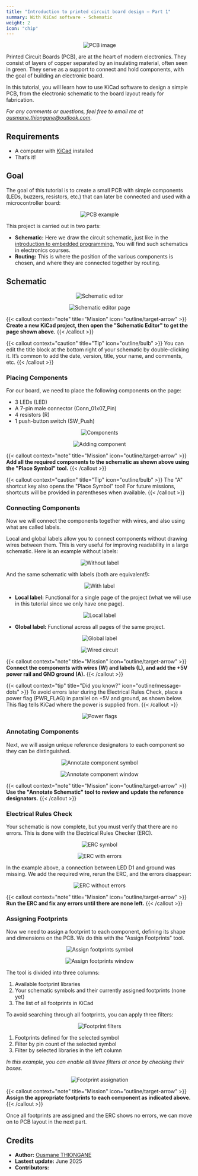 ```yaml
---
title: "Introduction to printed circuit board design – Part 1"
summary: With KiCad software - Schematic
weight: 2
icon: "chip"
---
```


<p align="center">
    <img src="/chroma/images/pcb.png" alt="PCB image" class="w-full h-auto" />
</p>

Printed Circuit Boards (PCB), are at the heart of modern electronics. They consist of layers of copper separated by an insulating material, often seen in green. They serve as a support to connect and hold components, with the goal of building an electronic board.

In this tutorial, you will learn how to use KiCad software to design a simple PCB, from the electronic schematic to the board layout ready for fabrication.

_For any comments or questions, feel free to email me at [ousmane.thiongane@outlook.com](mailto:ousmane.thiongane@outlook.com)._

## Requirements

* A computer with [KiCad](https://www.kicad.org/) installed
* That’s it!

## Goal

The goal of this tutorial is to create a small PCB with simple components (LEDs, buzzers, resistors, etc.) that can later be connected and used with a microcontroller board:

<p align="center">
    <img src="/chroma/images/schematic1.png" alt="PCB example" class="w-full h-auto" />
</p>

This project is carried out in two parts:

* **Schematic:** Here we draw the circuit schematic, just like in the [introduction to embedded programming.]() You will find such schematics in electronics courses.
* **Routing:** This is where the position of the various components is chosen, and where they are connected together by routing.

## Schematic

<p align="center">
    <img src="/chroma/images/schematic2_en.png" alt="Schematic editor" class="w-full h-auto" />
</p>

<p align="center">
    <img src="/chroma/images/schematic3.jpg" alt="Schematic editor page" class="w-full h-auto" />
</p>

{{< callout context="note" title="Mission" icon="outline/target-arrow" >}}
**Create a new KiCad project, then open the "Schematic Editor" to get the page shown above.**
{{< /callout >}}

{{< callout context="caution" title="Tip" icon="outline/bulb" >}}
You can edit the title block at the bottom right of your schematic by double-clicking it. It’s common to add the date, version, title, your name, and comments, etc.
{{< /callout >}}

### Placing Components

For our board, we need to place the following components on the page:

* 3 LEDs (LED)
* A 7-pin male connector (Conn_01x07_Pin)
* 4 resistors (R)
* 1 push-button switch (SW_Push)

<p align="center">
    <img src="/chroma/images/schematic4.jpg" alt="Components" class="w-full h-auto" />
</p>

<p align="center">
    <img src="/chroma/images/schematic5.jpg" alt="Adding component" class="w-full h-auto" />
</p>

{{< callout context="note" title="Mission" icon="outline/target-arrow" >}}
**Add all the required components to the schematic as shown above using the "Place Symbol" tool.**
{{< /callout >}}

{{< callout context="caution" title="Tip" icon="outline/bulb" >}}
The "A" shortcut key also opens the "Place Symbol" tool! For future missions, shortcuts will be provided in parentheses when available.
{{< /callout >}}

### Connecting Components

Now we will connect the components together with wires, and also using what are called labels.

Local and global labels allow you to connect components without drawing wires between them. This is very useful for improving readability in a large schematic. Here is an example without labels:

<p align="center">
    <img src="/chroma/images/schematic6.jpg" alt="Without label" class="w-full h-auto" />
</p>

And the same schematic with labels (both are equivalent!):

<p align="center">
    <img src="/chroma/images/schematic7.jpg" alt="With label" class="w-full h-auto" />
</p>

* **Local label:** Functional for a single page of the project (what we will use in this tutorial since we only have one page).

<p align="center">
    <img src="/chroma/images/schematic8.jpg" alt="Local label" class="w-full h-auto" />
</p>

* **Global label:** Functional across all pages of the same project.

<p align="center">
    <img src="/chroma/images/schematic9.jpg" alt="Global label" class="w-full h-auto" />
</p>

<p align="center">
    <img src="/chroma/images/schematic10.jpg" alt="Wired circuit" class="w-full h-auto" />
</p>

{{< callout context="note" title="Mission" icon="outline/target-arrow" >}}
**Connect the components with wires (W) and labels (L), and add the +5V power rail and GND ground (A).**
{{< /callout >}}

{{< callout context="tip" title="Did you know?" icon="outline/message-dots" >}}
To avoid errors later during the Electrical Rules Check, place a power flag (PWR_FLAG) in parallel on +5V and ground, as shown below. This flag tells KiCad where the power is supplied from.
{{< /callout >}}

<p align="center">
    <img src="/chroma/images/schematic11.jpg" alt="Power flags" class="w-full h-auto" />
</p>

### Annotating Components

Next, we will assign unique reference designators to each component so they can be distinguished.

<p align="center">
    <img src="/chroma/images/schematic12.jpg" alt="Annotate component symbol" class="w-full h-auto" />
</p>

<p align="center">
    <img src="/chroma/images/schematic13_en.png" alt="Annotate component window" class="w-full h-auto" />
</p>

{{< callout context="note" title="Mission" icon="outline/target-arrow" >}}
**Use the "Annotate Schematic" tool to review and update the reference designators.**
{{< /callout >}}

### Electrical Rules Check

Your schematic is now complete, but you must verify that there are no errors. This is done with the Electrical Rules Checker (ERC).

<p align="center">
    <img src="/chroma/images/schematic20.jpg" alt="ERC symbol" class="w-full h-auto" />
</p>

<p align="center">
    <img src="/chroma/images/schematic14_en.png" alt="ERC with errors" class="w-full h-auto" />
</p>

In the example above, a connection between LED D1 and ground was missing. We add the required wire, rerun the ERC, and the errors disappear:

<p align="center">
    <img src="/chroma/images/schematic15_en.png" alt="ERC without errors" class="w-full h-auto" />
</p>

{{< callout context="note" title="Mission" icon="outline/target-arrow" >}}
**Run the ERC and fix any errors until there are none left.**
{{< /callout >}}

### Assigning Footprints

Now we need to assign a footprint to each component, defining its shape and dimensions on the PCB. We do this with the "Assign Footprints" tool.

<p align="center">
    <img src="/chroma/images/schematic16.jpg" alt="Assign footprints symbol" class="w-full h-auto" />
</p>

<p align="center">
    <img src="/chroma/images/schematic17.jpg" alt="Assign footprints window" class="w-full h-auto" />
</p>

The tool is divided into three columns:

1. Available footprint libraries
2. Your schematic symbols and their currently assigned footprints (none yet)
3. The list of all footprints in KiCad

To avoid searching through all footprints, you can apply three filters:

<p align="center">
    <img src="/chroma/images/schematic18.jpg" alt="Footprint filters" class="w-full h-auto" />
</p>

1. Footprints defined for the selected symbol
2. Filter by pin count of the selected symbol
3. Filter by selected libraries in the left column

_In this example, you can enable all three filters at once by checking their boxes._

<p align="center">
    <img src="/chroma/images/schematic19.jpg" alt="Footprint assignation" class="w-full h-auto" />
</p>

{{< callout context="note" title="Mission" icon="outline/target-arrow" >}}
**Assign the appropriate footprints to each component as indicated above.**
{{< /callout >}}

Once all footprints are assigned and the ERC shows no errors, we can move on to PCB layout in the next part.

## Credits

* **Author:** [Ousmane THIONGANE](https://github.com/Mowibox)
* **Lastest update:** June 2025
* **Contributors:**
